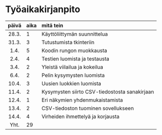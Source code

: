 # Työaikakirjanpito

| päivä | aika | mitä tein  |
| :----:|:-----| :-----|
| 28.3. |  1   | Käyttöliittymän suunnittelua                  |
| 31.3. |  3   | Tutustumista tkinteriin                       |
| 1.4.  |  5   | Koodin rungon muokkausta                      |
| 2.4.  |  4   | Testien luomista ja testausta                 |
| 3.4.  |  2   | Yleistä viilailua ja kokeilua                 |
| 6.4.  |  2   | Pelin kysymysten luomista                     |
| 10.4. |  3   | Uusien luokkien luomista                      |
| 11.4. |  2   | Kysymysten siirto CSV-tiedostosta sanakirjaan |
| 12.4. |  1   | Eri näkymien yhdenmukaistamista               |
| 13.4. |  2   | CSV-tiedoston tuominen sovellukseen           |
| 14.4. |  4   | Virheiden ihmettelyä ja korjausta             |
| Yht.  |  29  |                                               |
